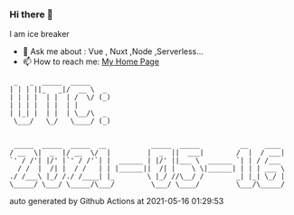 ### Hi there 👋

I am ice breaker

- 💬 Ask me about : Vue , Nuxt ,Node ,Serverless...
- 📫 How to reach me: [My Home Page](https://icebreaker.top/)

```
 _   _  _____  _____     
| | | ||_   _|/  __ \  _ 
| | | |  | |  | /  \/ (_)
| | | |  | |  | |        
| |_| |  | |  | \__/\  _ 
 \___/   \_/   \____/ (_)
                         
                         
 _____  _____  _____  __           _____  _____          __    ____ 
/ __  \|  _  |/ __  \/  |         |  _  ||  ___|        /  |  / ___|
`' / /'| |/' |`' / /'`| |  ______ | |/' ||___ \  ______ `| | / /___ 
  / /  |  /| |  / /   | | |______||  /| |    \ \|______| | | | ___ \
./ /___\ |_/ /./ /____| |_        \ |_/ //\__/ /        _| |_| \_/ |
\_____/ \___/ \_____/\___/         \___/ \____/         \___/\_____/
```

auto generated by Github Actions at 2021-05-16 01:29:53
